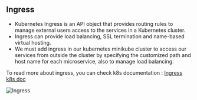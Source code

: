 ## Ingress

* Kubernetes Ingress is an API object that provides routing rules to manage external users access to the services in a Kubernetes cluster. 
* Ingress can provide load balancing, SSL termination and name-based virtual hosting.
* We must add ingress in our kubernetes minikube cluster to access our services from outside the cluster by specifying the customized path and host name for each microservice, also to manage load balancing.

To read more about ingress, you can check k8s documentation :
[Ingress k8s doc](https://kubernetes.io/docs/concepts/services-networking/ingress/)

![Ingress](../../../../docs/images/ingress.jpg)
